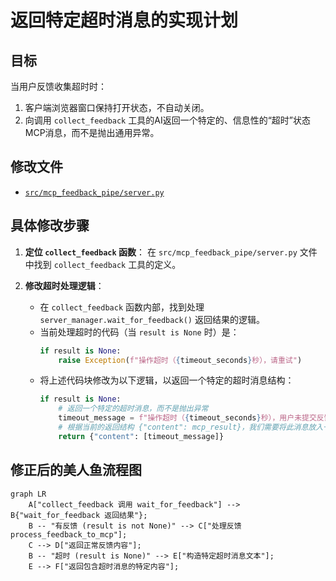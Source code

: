 # 返回特定超时消息的实现计划

## 目标

当用户反馈收集超时时：
1.  客户端浏览器窗口保持打开状态，不自动关闭。
2.  向调用 `collect_feedback` 工具的AI返回一个特定的、信息性的“超时”状态MCP消息，而不是抛出通用异常。

## 修改文件

*   [`src/mcp_feedback_pipe/server.py`](src/mcp_feedback_pipe/server.py)

## 具体修改步骤

1.  **定位 `collect_feedback` 函数**：
    在 `src/mcp_feedback_pipe/server.py` 文件中找到 `collect_feedback` 工具的定义。

2.  **修改超时处理逻辑**：
    *   在 `collect_feedback` 函数内部，找到处理 `server_manager.wait_for_feedback()` 返回结果的逻辑。
    *   当前处理超时的代码（当 `result is None` 时）是：
        ```python
        if result is None:
            raise Exception(f"操作超时（{timeout_seconds}秒），请重试")
        ```
    *   将上述代码块修改为以下逻辑，以返回一个特定的超时消息结构：
        ```python
        if result is None:
            # 返回一个特定的超时消息，而不是抛出异常
            timeout_message = f"操作超时（{timeout_seconds}秒），用户未提交反馈。"
            # 根据当前的返回结构 {"content": mcp_result}，我们需要将此消息放入一个列表中
            return {"content": [timeout_message]} 
        ```

## 修正后的美人鱼流程图

```mermaid
graph LR
    A["collect_feedback 调用 wait_for_feedback"] --> B{"wait_for_feedback 返回结果"};
    B -- "有反馈 (result is not None)" --> C["处理反馈 process_feedback_to_mcp"];
    C --> D["返回正常反馈内容"];
    B -- "超时 (result is None)" --> E["构造特定超时消息文本"];
    E --> F["返回包含超时消息的特定内容"];